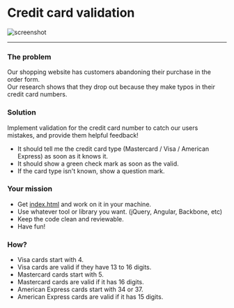 # Credit card validation

![screenshot](validation.gif)

----

### The problem

Our shopping website has customers abandoning their purchase in the order form.  
Our research shows that they drop out because they make typos in their credit 
card numbers.

### Solution

Implement validation for the credit card number to catch our users mistakes, and 
provide them helpful feedback!

 * It should tell me the credit card type (Mastercard / Visa / American Express) 
  as soon as it knows it.
 * It should show a green check mark as soon as the valid.
 * If the card type isn't known, show a question mark.

### Your mission

 * Get [index.html](index.html) and work on it in your machine.
 * Use whatever tool or library you want. (jQuery, Angular, Backbone, etc)
 * Keep the code clean and reviewable.
 * Have fun!

### How?

 - Visa cards start with 4.
 - Visa cards are valid if they have 13 to 16 digits.
 - Mastercard cards start with 5.
 - Mastercard cards are valid if it has 16 digits.
 - American Express cards start with 34 or 37.
 - American Express cards are valid if it has 15 digits.

